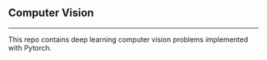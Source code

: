 ## Computer Vision
---
This repo contains deep learning computer vision problems implemented with Pytorch. 
